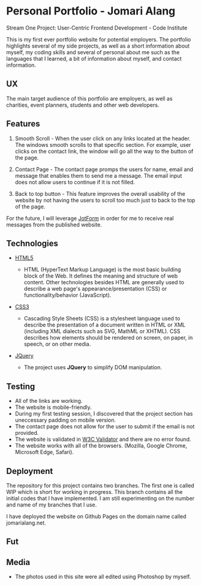 # Personal Portfolio - Jomari Alang

Stream One Project: User-Centric Frontend Development - Code Institute

This is my first ever portfolio website for potential employers. The portfolio highlights several of my side projects, as well as a short information about myself, my coding skills and several of personal about me such as the languages that I learned, a bit of information about myself, and contact information.

## UX

The main target audience of this portfolio are employers, as well as charities, event planners, students and other web developers.

## Features 

1. Smooth Scroll - When the user click on any links located at the header. The windows smooth scrolls to that specific section. For example, user clicks on the contact link, the window will go all the way to the button of the page.

2. Contact Page - The contact page promps the users for name, email and message that enables them to send me a message. The email input does not allow users to continue if it is not filled.

3. Back to top button - This feature improves the overall usability of the website by not having the users to scroll too much just to back to the top of the page.

For the future, I will leverage [JotForm](https://www.jotform.com/) in order for me to receive real messages from the published website.

## Technologies

- [HTML5](https://developer.mozilla.org/en-US/docs/Web/HTML)

  - HTML (HyperText Markup Language) is the most basic building block of the Web. It defines the meaning and structure of web content. Other technologies besides HTML are generally used to describe a web page's appearance/presentation (CSS) or functionality/behavior (JavaScript).

- [CSS3](https://developer.mozilla.org/en-US/docs/Web/CSS)

  - Cascading Style Sheets (CSS) is a stylesheet language used to describe the presentation of a document written in HTML or XML (including XML dialects such as SVG, MathML or XHTML). CSS describes how elements should be rendered on screen, on paper, in speech, or on other media.

- [JQuery](https://jquery.com)

  - The project uses **JQuery** to simplify DOM manipulation.

## Testing

* All of the links are working.
* The website is mobile-friendly.
* During my first testing session, I discovered that the project section has uneccessary padding on mobile version.
* The contact page does not allow for the user to submit if the email is not provided.
* The website is validated in [W3C Validator](https://validator.w3.org) and there are no error found.
* The website works with all of the browsers. (Mozilla, Google Chrome, Microsoft Edge, Safari).

## Deployment

The repository for this project contains two branches. The first one is called WIP which is short for working in progress. This branch contains all the initial codes that I have implemented. I am still experimenting on the number and name of my branches that I use.

I have deployed the website on Github Pages on the domain name called jomarialang.net. 

## Fut

## Media

- The photos used in this site were all edited using Photoshop by myself.


